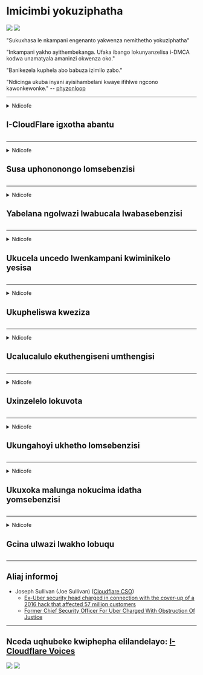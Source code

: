 # Imicimbi yokuziphatha

![](https://codeberg.org/crimeflare/cloudflare-tor/media/branch/master/image/itsreallythatbad.jpg)
![](https://codeberg.org/crimeflare/cloudflare-tor/media/branch/master/image/telegram/c81238387627b4bfd3dcd60f56d41626.jpg)

"Sukuxhasa le nkampani engenanto yakwenza nemithetho yokuziphatha"

"Inkampani yakho ayithembekanga. Ufaka ibango lokunyanzelisa i-DMCA kodwa unamatyala amaninzi okwenza oko."

"Banikezela kuphela abo babuza izimilo zabo."

"Ndicinga ukuba inyani ayisihambelani kwaye ifihlwe ngcono kawonkewonke."  -- [phyzonloop](https://twitter.com/phyzonloop)


---


<details>
<summary>Ndicofe

## I-CloudFlare igxotha abantu
</summary>


I-Cloudflare ithumela ii-imeyile zogaxekile kwabo bengekhoyo abasebenzisi be-Cloudflare.

- Thumela ii-imeyile kuphela kubabhalisile abangene
- Xa umsebenzisi esithi "yeka", ndiyeke ukuthumela i-imeyile

Yinto elula leyo. Kodwa iCloudflare ayikhathali.
U-Cloudflare uthe ukusebenzisa inkonzo yabo kungayimisa yonke i-spammers okanye abahlaseli.
Singayimisa njani iCloudflare ngaphandle kokuvula iCloudflare?


| 🖼 | 🖼 |
| --- | --- |
| ![](https://codeberg.org/crimeflare/cloudflare-tor/media/branch/master/image/cfspam01.jpg) | ![](https://codeberg.org/crimeflare/cloudflare-tor/media/branch/master/image/cfspam03.jpg) |
| ![](https://codeberg.org/crimeflare/cloudflare-tor/media/branch/master/image/cfspam02.jpg) | ![](https://codeberg.org/crimeflare/cloudflare-tor/media/branch/master/image/cfspambrittany.jpg)<br>![](https://codeberg.org/crimeflare/cloudflare-tor/media/branch/master/image/cfspamtwtr.jpg) |

</details>

---

<details>
<summary>Ndicofe

## Susa uphononongo lomsebenzisi
</summary>


Uvavanyo olubi lwe-Cloudflare
Ukuba uthumela isicatshulwa esichasene ne-Cloudflare kwi-Twitter, unethuba lokufumana impendulo evela kumqeshwa wase-Cloudflare ngomyalezo othi "Hayi, ayisiyiyo".
Ukuba uthumela uphononongo olungelulo nakweyiphi na indawo yokujonga, baya kuzama ukuyifumana.


| 🖼 | 🖼 |
| --- | --- |
| ![](https://codeberg.org/crimeflare/cloudflare-tor/media/branch/master/image/cfcenrev_01.jpg)<br>![](https://codeberg.org/crimeflare/cloudflare-tor/media/branch/master/image/cfcenrev_02.jpg) | ![](https://codeberg.org/crimeflare/cloudflare-tor/media/branch/master/image/cfcenrev_03.jpg) |

</details>

---

<details>
<summary>Ndicofe

## Yabelana ngolwazi lwabucala lwabasebenzisi
</summary>


I-Cloudflare inengxaki yokuhlukumeza.
I-Cloudflare yabelana ngolwazi lomntu malunga nabo bakhalaza malunga nokusingathwa indawo.
Ngamanye amaxesha bayakucela ukuba ubonelele nge-ID yakho yokwenene.
Ukuba awufuni ukuhlukunyezwa, ukuhlaselwa, ukutshintshwa okanye ukubulawa, kungcono uhlale kude kwiiwebhusayithi ze-Cloudfla.


| 🖼 | 🖼 |
| --- | --- |
| ![](https://codeberg.org/crimeflare/cloudflare-tor/media/branch/master/image/cfdox_what.jpg) | ![](https://codeberg.org/crimeflare/cloudflare-tor/media/branch/master/image/cfdox_swat.jpg) |
| ![](https://codeberg.org/crimeflare/cloudflare-tor/media/branch/master/image/cfdox_kill.jpg) | ![](https://codeberg.org/crimeflare/cloudflare-tor/media/branch/master/image/cfdox_threat.jpg) |
| ![](https://codeberg.org/crimeflare/cloudflare-tor/media/branch/master/image/cfdox_dox.jpg) | ![](https://codeberg.org/crimeflare/cloudflare-tor/media/branch/master/image/cfdox_ex1.jpg)<br>![](https://codeberg.org/crimeflare/cloudflare-tor/media/branch/master/image/cfdox_ex2.jpg) |

</details>

---

<details>
<summary>Ndicofe

## Ukucela uncedo lwenkampani kwiminikelo yesisa
</summary>


I-CloudFlare icela iminikelo yesisa.
Iyothusa into yokuba umbutho waseMelika ubuza ukuxhasa izibonelelo ecaleni kwemibutho engenzi nzuzo inezizathu ezilungileyo.
Ukuba uthanda ukuvimba abantu okanye ukuchitha ixesha labanye abantu, unokufuna uku-odola iipizzas zabasebenzi base-Cloudflare.


![](https://codeberg.org/crimeflare/cloudflare-tor/media/branch/master/image/cfdonate.jpg)

</details>

---

<details>
<summary>Ndicofe

## Ukupheliswa kweziza
</summary>


Uya kwenza ntoni ukuba indawo yakho yehla ngequbuliso?
Kukho iingxelo zokuba iCloudflare icima ukumiselwa komsebenzisi okanye ukunqanda inkonzo ngaphandle kwesilumkiso, buthule.
Sicebisa ukuba ufumane umboneleli olungcono.

![](https://codeberg.org/crimeflare/cloudflare-tor/media/branch/master/image/cftmnt.jpg)

</details>

---

<details>
<summary>Ndicofe

## Ucalucalulo ekuthengiseni umthengisi
</summary>


I-CloudFlare inika unyango olukhethekileyo kwabo basebenzisa iFirefox ngelixa inika impatho gadalala kubasebenzisi be-non-Tor-Browser ngaphezulu kweTor.
Abasebenzisi beTor abangavumiyo ukwenza into engahlawulelwayo yasimahla bafumana impatho gadalala.
Oku kungalingani kokufikelela kukusetyenziswa gwenxa kokungathathi hlangothi kunye nokusetyenziswa gwenxa kwamandla.

![](https://codeberg.org/crimeflare/cloudflare-tor/media/branch/master/image/browdifftbcx.gif)

- Ekhohlo: I-Tor Browser, Ekunene: Chrome. Idilesi ye-IP efanayo.

![](https://codeberg.org/crimeflare/cloudflare-tor/media/branch/master/image/browserdiff.jpg)

- Ekhohlo: I-Tor Browser Javascript ikhubazekile, ikhukhi yenziwe
- Ekunene: I-Javascript ye-Chrome yenziwe ukuba isebenze, ikhukhi ikhubazeke

![](https://codeberg.org/crimeflare/cloudflare-tor/media/branch/master/image/cfsiryoublocked.jpg)

- QuteBrowser (isikhangeli esincinci) ngaphandle kweTor (Clearnet IP)

| ***Isikhangeli*** | ***Fikelela kunyango*** |
| --- | --- |
| Tor Browser (IJavascript yenziwe) | ukufikelela kuvunyelwe |
| Firefox (IJavascript yenziwe) | ukufikelela kulungisiwe |
| Chromium (IJavascript yenziwe) | ukufikelela kulungisiwe |
| Chromium or Firefox (IJavascript ikhutshiwe) | ukungena khange kuvunyelwe |
| Chromium or Firefox (Ikhukhi ikhubazekile) | ukungena khange kuvunyelwe |
| QuteBrowser | ukungena khange kuvunyelwe |
| lynx | ukungena khange kuvunyelwe |
| w3m | ukungena khange kuvunyelwe |
| wget | ukungena khange kuvunyelwe |


Kutheni ungasebenzisi iqhosha lomsindo ukusombulula umngeni olula?

Ewe, kukho iqhosha lokulalela, kodwa akusoloko kusebenza ngaphezulu kweTor.
Uya kufumana lo myalezo xa ucofa:

```
Zama kwakhona kamva
Ikhompyuter yakho okanye inethiwekhi inokuthumela imibuzo ngokuzenzekelayo.
Ukukhusela abasebenzisi bethu, asinakusenza isicelo sakho ngoku.
Ngolwazi oluthe kratya ndwendwela iphepha lethu loncedo
```

</details>

---

<details>
<summary>Ndicofe

## Uxinzelelo lokuvota
</summary>


Abavoti e-US bathi babhalisela ukuvota okokugqibela kwiwebhusayithi kasobhala weburhulumenteni kwilizwe abahlala kulo.
Iiofisi zikanobhala wombuso ezilawulwa yiRiphabhlikhi zibandakanyeka ekunyanzelweni kwabavoti ngokwenza intetho kwiwebhusayithi kanobhala wombuso ngokusebenzisa iCloudflare.
Ukuphathwa ngenzondelelo kuka-Cloudflare kubasebenzisi be-Tor, indawo yayo ye-MITM njengendawo ekumgangatho ophambili wovavanyo, kunye nendima yayo eyenzakalisayo ngokubanzi yenza ukuba abo bavotayo bangavunyelwa ukubhalisa.
Imigwaqo ikakhulu ithande ukwamkela imfihlo.
Iifom zobhaliso lwabavoti ziqokelela ulwazi olubuthathaka malunga nokuvota kwezopolitiko, idilesi yomntu, inombolo yokhuseleko lentlalontle, kunye nomhla wokuzalwa.
Uninzi lwamazwe lenza kuphela iseti yolu lwazi lufumaneka esidlangalaleni, kodwa iCloudflare ibona lonke olo lwazi xa umntu ebhalisa ukuvota.

Qaphela ukuba ubhaliso lwephepha alunqande i-Cloudflare ngenxa yokuba unobhala wabasebenzi bokungena kwedatha banokusebenzisa iwebhusayithi ye-Cloudflare ukufaka idatha.

| 🖼 | 🖼 |
| --- | --- |
| ![](https://codeberg.org/crimeflare/cloudflare-tor/media/branch/master/image/cfvotm_01.jpg) | ![](https://codeberg.org/crimeflare/cloudflare-tor/media/branch/master/image/cfvotm_02.jpg) |

- I-Change.org yiwebhusayithi eyaziwayo yokuqokelela iivoti kwaye ithathe inyathelo.
“abantu kuyo yonke indawo baqala amaphulo, ukudibanisa abaxhasi, kunye nokusebenza nabenzi bezigqibo ukuqhuba izisombululo.”
Ngelishwa, abantu abaninzi abakwazi ukujonga utshintsho kwi -.org ngenxa yokucoca iiflat.
Banqunyanyisiwe ukuba basayine uxwebhu lwezikhalazo, ngaloo ndlela bababandakanye kwinkqubo yedemokhrasi.
Sebenzisa elinye iqonga elingenziwanga njengelifikile iPlayback kuyanceda ukulungisa ingxaki.

| 🖼 | 🖼 |
| --- | --- |
| ![](https://codeberg.org/crimeflare/cloudflare-tor/media/branch/master/image/changeorgasn.jpg) | ![](https://codeberg.org/crimeflare/cloudflare-tor/media/branch/master/image/changeorgtor.jpg) |

- "IProjekthi yaseAthenflare" inikezela ngenkululeko yamanqanaba oshishino kurhulumente nakwiwebhusayithi.
Bathe "imimandla yabo inokufikelela kulwazi lonyulo kunye nokubhaliswa kwabavoti" kodwa obu bubuxoki kuba abantu abaninzi abanakukwazi ukukhangela indawo konke konke.

</details>

---

<details>
<summary>Ndicofe

## Ukungahoyi ukhetho lomsebenzisi
</summary>


Ukuba ukhetha ukuphuma, ulindele ukuba ungafumani imeyile malunga nayo.
I-Cloudflare iyityeshela ukhetho lomsebenzisi kwaye yabelane ngedatha nemibutho yangaphandle ngaphandle kwemvume yomthengi.
Ukuba usebenzisa isicwangciso sabo simahla, ngamanye amaxesha bathumela i-imeyile kuwe becela ukuthenga okubhaliselwe inyanga nenyanga.

![](https://codeberg.org/crimeflare/cloudflare-tor/media/branch/master/image/cfviopl_tp.jpg)

</details>

---

<details>
<summary>Ndicofe

## Ukuxoka malunga nokucima idatha yomsebenzisi
</summary>


Ngokwalo bhulogi lomthengi we-Cloudflare, i-Cloudflare iyaxoka malunga nokucima iiakhawunti.
Kule mihla, iinkampani ezininzi zigcina idatha yakho emva kokuba uyivalile okanye uyisusile iakhawunti yakho.
Uninzi lweenkampani ezilungileyo ziyakhankanya malunga nomgaqo-nkqubo wabo wabucala.
I-Cloudflare? Hayi.

```
2019-08-05 I-CloudFlare ithumele ukungqina ukuba bayisusile iakhawunti yam.
2019-10-02 Ndifumene i-imeyile evela kwi-CloudFlare "kuba ndingumthengi"
```

I-Cloudflare ibingazi ngegama "susa".
Ukuba isuswe ngokwenene, kutheni le nto umthengi ex wafumana i-imeyile?
Uye wakhankanya ukuba umgaqo-nkqubo wabucala we-Cloudflare awuchazi malunga nawo.

```
Ipolisi yabo entsha yabucala ayithethi nto ngokugcina idatha unyaka.
```

![](https://codeberg.org/crimeflare/cloudflare-tor/media/branch/master/image/cfviopl_notdel.jpg)

Ungayithemba njani iCloudflare ukuba umgaqo-nkqubo wabo wabucala uyiLIE?

</details>

---

<details>
<summary>Ndicofe

## Gcina ulwazi lwakho lobuqu
</summary>


Ukucima i-akhawunti ye-Cloudflare kwinqanaba elinzima.

```
Ngenisa itikiti lokuxhasa usebenzisa udidi "lweAkhawunti",
kunye nokucelwa ukucinywa kwe-akhawunti emzimbeni womyalezo.
Akufuneki ube unemimandla okanye amakhadi etyala axhonywe kwiakhawunti yakho ngaphambi kokucela ukucinywa.
```

Uya kufumana le imeyile yokuqinisekisa.

![](https://codeberg.org/crimeflare/cloudflare-tor/media/branch/master/image/cf_deleteandkeep.jpg)

"Sele siqalisile ukwenza isicelo sakho sokucima" kodwa "Siza kuqhubeka nokugcina iinkcukacha zakho".

Ngaba "ungayithemba" le?

</details>

---

## Aliaj informoj

- Joseph Sullivan (Joe Sullivan) ([Cloudflare CSO](https://twitter.com/eastdakota/status/1296522269313785862))
  - [Ex-Uber security head charged in connection with the cover-up of a 2016 hack that affected 57 million customers](https://www.businessinsider.com/uber-data-hack-security-head-joe-sullivan-charged-cover-up-2020-8)
  - [Former Chief Security Officer For Uber Charged With Obstruction Of Justice](https://www.justice.gov/usao-ndca/pr/former-chief-security-officer-uber-charged-obstruction-justice)


---

## Nceda uqhubeke kwiphepha elilandelayo:   [I-Cloudflare Voices](../PEOPLE.md)

![](https://codeberg.org/crimeflare/cloudflare-tor/media/branch/master/image/freemoldybread.jpg)
![](https://codeberg.org/crimeflare/cloudflare-tor/media/branch/master/image/cfisnotanoption.jpg)
